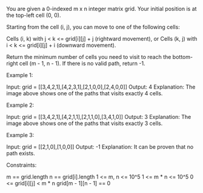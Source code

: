 You are given a 0-indexed m x n integer matrix grid. Your initial position is
at the top-left cell (0, 0).

Starting from the cell (i, j), you can move to one of the following
cells:


Cells (i, k) with j < k <= grid[i][j] + j (rightward movement), or
Cells (k, j) with i < k <= grid[i][j] + i (downward movement).


Return the minimum number of cells you need to visit to reach the
bottom-right cell (m - 1, n - 1). If there is no valid path, return -1.


Example 1:


Input: grid = [[3,4,2,1],[4,2,3,1],[2,1,0,0],[2,4,0,0]]
Output: 4
Explanation: The image above shows one of the paths that visits exactly 4
cells.


Example 2:


Input: grid = [[3,4,2,1],[4,2,1,1],[2,1,1,0],[3,4,1,0]]
Output: 3
Explanation: The image above shows one of the paths that visits exactly 3
cells.


Example 3:


Input: grid = [[2,1,0],[1,0,0]]
Output: -1
Explanation: It can be proven that no path exists.



Constraints:


m == grid.length
n == grid[i].length
1 <= m, n <= 10^5
1 <= m * n <= 10^5
0 <= grid[i][j] < m * n
grid[m - 1][n - 1] == 0




